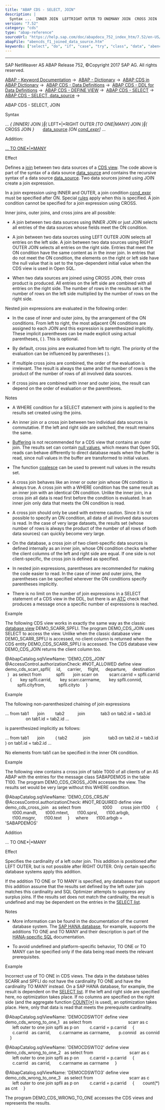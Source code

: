 ```yaml
---
title: "ABAP CDS - SELECT, JOIN"
description: |
  Syntax ...  INNER JOIN  LEFTRIGHT OUTER TO ONEMANY JOIN  CROSS JOIN  data_source(https://help.sap.com/doc/abapdocu_752_index_htm/7.52/en-US/abencds_f1_data_source.htm) ON cond_expr(https://help.sap.com/doc/abapdocu_752_index_htm/7.52/en-US/aben
version: "7.52"
category: "cds"
type: "abap-reference"
sourceUrl: "https://help.sap.com/doc/abapdocu_752_index_htm/7.52/en-US/abencds_f1_joined_data_source.htm"
abapFile: "abencds_f1_joined_data_source.htm"
keywords: ["select", "do", "if", "case", "try", "class", "data", "abencds", "joined", "source"]
---
```


* * *

SAP NetWeaver AS ABAP Release 752, ©Copyright 2017 SAP AG. All rights reserved.

[ABAP - Keyword Documentation](https://help.sap.com/doc/abapdocu_752_index_htm/7.52/en-US/abenabap.htm) →  [ABAP - Dictionary](https://help.sap.com/doc/abapdocu_752_index_htm/7.52/en-US/abenabap_dictionary.htm) →  [ABAP CDS in ABAP Dictionary](https://help.sap.com/doc/abapdocu_752_index_htm/7.52/en-US/abencds.htm) →  [ABAP CDS - Data Definitions](https://help.sap.com/doc/abapdocu_752_index_htm/7.52/en-US/abenddic_cds_entities.htm) →  [ABAP CDS - DDL for Data Definitions](https://help.sap.com/doc/abapdocu_752_index_htm/7.52/en-US/abencds_f1_ddl_syntax.htm) →  [ABAP CDS - DEFINE VIEW](https://help.sap.com/doc/abapdocu_752_index_htm/7.52/en-US/abencds_f1_define_view.htm) →  [ABAP CDS - SELECT](https://help.sap.com/doc/abapdocu_752_index_htm/7.52/en-US/abencds_f1_select_statement.htm) →  [ABAP CDS - SELECT, data\_source](https://help.sap.com/doc/abapdocu_752_index_htm/7.52/en-US/abencds_f1_data_source.htm) → 

ABAP CDS - SELECT, JOIN

Syntax

... *{* *\[*INNER*\]* JOIN *}**|**{* LEFT*|*RIGHT OUTER *\[*TO ONE*|*MANY*\]* JOIN *}**|**{* CROSS JOIN *}*
      [data\_source](https://help.sap.com/doc/abapdocu_752_index_htm/7.52/en-US/abencds_f1_data_source.htm) *\[*ON [cond\_expr](https://help.sap.com/doc/abapdocu_752_index_htm/7.52/en-US/abencds_f1_conditional_expression.htm)*\]* ...

Addition:

[... TO ONE*|*MANY](#!ABAP_ONE_ADD@1@)

Effect

Defines a [join](https://help.sap.com/doc/abapdocu_752_index_htm/7.52/en-US/abenjoin_glosry.htm "Glossary Entry") between two data sources of a [CDS view](https://help.sap.com/doc/abapdocu_752_index_htm/7.52/en-US/abencds_view_glosry.htm "Glossary Entry"). The code above is part of the syntax of a data source [data\_source](https://help.sap.com/doc/abapdocu_752_index_htm/7.52/en-US/abencds_f1_data_source.htm) and contains the recursive syntax of a data source [data\_source](https://help.sap.com/doc/abapdocu_752_index_htm/7.52/en-US/abencds_f1_data_source.htm). Two data sources joined using JOIN create a join expression.

In a join expression using INNER and OUTER, a join condition [cond\_expr](https://help.sap.com/doc/abapdocu_752_index_htm/7.52/en-US/abencds_f1_conditional_expression.htm) must be specified after ON. Special [rules](https://help.sap.com/doc/abapdocu_752_index_htm/7.52/en-US/abencds_cond_expr_on_join.htm) apply when this is specified. A join condition cannot be specified for a join expression using CROSS.

Inner joins, outer joins, and cross joins are all possible:

-   A join between two data sources using INNER JOIN or just JOIN selects all entries of the data sources whose fields meet the ON condition.

-   A join between two data sources using LEFT OUTER JOIN selects all entries on the left side. A join between two data sources using RIGHT OUTER JOIN selects all entries on the right side. Entries that meet the ON condition have the same content as in the inner join. In entries that do not meet the ON condition, the elements on the right or left side have the null value that is set to the type-dependent initial value when the CDS view is used in Open SQL.

-   When two data sources are joined using CROSS JOIN, their cross product is produced. All entries on the left side are combined with all entries on the right side. The number of rows in the results set is the number of rows on the left side multiplied by the number of rows on the right side.

Nested join expressions are evaluated in the following order:

-   In the case of inner and outer joins, by the arrangement of the ON conditions. From left to right, the most adjacent ON conditions are assigned to each JOIN and this expression is parenthesized implicitly. These implicit parentheses can be made explicit using actual parentheses, ( ). This is optional.

-   By default, cross joins are evaluated from left to right. The priority of the evaluation can be influenced by parentheses ( ).

-   If multiple cross joins are combined, the order of the evaluation is irrelevant. The result is always the same and the number of rows is the product of the number of rows of all involved data sources.

-   If cross joins are combined with inner and outer joins, the result can depend on the order of evaluation or the parentheses.

Notes

-   A WHERE condition for a SELECT statement with joins is applied to the results set created using the joins.

-   An inner join or a cross join between two individual data sources is commutative. If the left and right side are switched, the result remains the same.

-   [Buffering](https://help.sap.com/doc/abapdocu_752_index_htm/7.52/en-US/abencds_sap_puffer.htm) is not recommended for a CDS view that contains an outer join. The results set can contain [null values](https://help.sap.com/doc/abapdocu_752_index_htm/7.52/en-US/abennull_value_glosry.htm "Glossary Entry"), which means that Open SQL reads can behave differently to direct database reads when the buffer is read, since null values in the buffer are transformed to initial values.

-   The function [coalesce](https://help.sap.com/doc/abapdocu_752_index_htm/7.52/en-US/abencds_f1_coalesce_expression.htm) can be used to prevent null values in the results set.

-   A cross join behaves like an inner or outer join whose ON condition is always true. A cross join with a WHERE condition has the same result as an inner join with an identical ON condition. Unlike the inner join, in a cross join all data is read first before the condition is evaluated. In an inner join only data that meets the ON condition is read.

-   A cross join should only be used with extreme caution. Since it is not possible to specify an ON condition, all data of all involved data sources is read. In the case of very large datasets, the results set (whose number of rows is always the product of the number of all rows of both data sources) can quickly become very large.

-   On the database, a cross join of two client-specific data sources is defined internally as an inner join, whose ON condition checks whether the client columns of the left and right side are equal. If one side is not client-specific, the cross join is defined as specified.

-   In nested join expressions, parentheses are recommended for making the code easier to read. In the case of inner and outer joins, the parentheses can be specified wherever the ON conditions specify parentheses implicitly.

-   There is no limit on the number of join expressions in a SELECT statement of a CDS view in the DDL, but there is an [ATC](https://help.sap.com/doc/abapdocu_752_index_htm/7.52/en-US/abenatc_glosry.htm "Glossary Entry") check that produces a message once a specific number of expressions is reached.

Example

The following CDS view works in exactly the same way as the classic [database view](https://help.sap.com/doc/abapdocu_752_index_htm/7.52/en-US/abenddic_database_views.htm) DEMO\_SCARR\_SPFLI. The program DEMO\_CDS\_JOIN uses SELECT to access the view. Unlike when the classic database view DEMO\_SCARR\_SPFLI is accessed, no client column is returned when the CDS entity DEMO\_CDS\_SCARR\_SPFLI is accessed. The CDS database view DEMO\_CDS\_JOIN returns the client column too.

@AbapCatalog.sqlViewName: 'DEMO\_CDS\_JOIN'
@AccessControl.authorizationCheck: #NOT\_ALLOWED
define view demo\_cds\_scarr\_spfli(
    id,
    carrier,
    flight,
    departure,
    destination
  )
  as select from
           spfli
      join scarr on
        scarr.carrid = spfli.carrid
    {
      key spfli.carrid,
      key scarr.carrname,
      key spfli.connid,
          spfli.cityfrom,
          spfli.cityto
    }

Example

The following non-parenthesized chaining of join expressions

... from tab1
      join
        tab2
          join
            tab3 on tab2.id = tab3.id
                 on tab1.id = tab2.id ...

is parenthesized implicitly as follows:

... from tab1
      join
        ( tab2
            join
              tab3 on tab2.id = tab3.id ) on tab1.id = tab2.id ...

No elements from tab1 can be specified in the inner ON condition.

Example

The following view contains a cross join of table T000 of all clients of an AS ABAP with the entries for the message class SABAPDEMOS in the table T100. The program DEMO\_CDS\_CROSS\_JOIN accesses the view. The results set would be very large without this WHERE condition.

@AbapCatalog.sqlViewName: 'DEMO\_CDS\_CRSJN'
@AccessControl.authorizationCheck: #NOT\_REQUIRED
define view demo\_cds\_cross\_join
  as select from
                 t000
      cross join t100
    {
      t000.mandt,
      t000.mtext,
      t100.sprsl,
      t100.arbgb,
      t100.msgnr,
      t100.text
    }
    where
      t100.arbgb = 'SABAPDEMOS'    

Addition

... TO ONE*|*MANY

Effect

Specifies the cardinality of a left outer join. This addition is positioned after LEFT OUTER, but is not possible after RIGHT OUTER. Only certain specific database systems apply this addition.

If the addition TO ONE or TO MANY is specified, any databases that support this addition assume that the results set defined by the left outer join matches this cardinality and SQL Optimizer attempts to suppress any surplus joins. If the results set does not match the cardinality, the result is undefined and may be dependent on the entries in the [SELECT list](https://help.sap.com/doc/abapdocu_752_index_htm/7.52/en-US/abencds_f1_select_list.htm).

Notes

-   More information can be found in the documentation of the current database system. The [SAP HANA database](https://help.sap.com/doc/abapdocu_752_index_htm/7.52/en-US/abenhana_database_glosry.htm "Glossary Entry"), for example, supports the additions TO ONE and TO MANY and their description is part of the [HANA-specific SQL](https://help.sap.com/viewer/4fe29514fd584807ac9f2a04f6754767/2.0.00/en-us) documentation.
    
-   To avoid undefined and platform-specific behavior, TO ONE or TO MANY can be specified only if the data being read meets the relevant prerequisites.
    

Example

Incorrect use of TO ONE in CDS views. The data in the database tables SCARR and SPFLI do not have the cardinality TO ONE and have the cardinality TO MANY instead. On a SAP HANA database, for example, the result is dependent on the [SELECT list](https://help.sap.com/doc/abapdocu_752_index_htm/7.52/en-US/abapselect_list.htm). If the left and right side are specified here, no optimization takes place. If no columns are specified on the right side (and the aggregate function [COUNT(\*)](https://help.sap.com/doc/abapdocu_752_index_htm/7.52/en-US/abencds_f1_aggregate_functions.htm) is used), an optimization takes place. Here, only that data is read that meets the prerequisite cardinality.

@AbapCatalog.sqlViewName: 'DEMOCDSWTO1'
define view demo\_cds\_wrong\_to\_one\_1
  as select from
                             scarr as c
      left outer to one join spfli as p on
        c.carrid = p.carrid
    {
      c.carrid   as carrid,
      c.carrname as carrname,
      p.connid   as connid
    }

@AbapCatalog.sqlViewName: 'DEMOCDSWTO2'
define view demo\_cds\_wrong\_to\_one\_2
  as select from
                             scarr as c
      left outer to one join spfli as p on
        c.carrid = p.carrid
    {
      c.carrid   as carrid,
      c.carrname as carrname
    }

@AbapCatalog.sqlViewName: 'DEMOCDSWTO3'
define view demo\_cds\_wrong\_to\_one\_3
  as select from
                             scarr as c
      left outer to one join spfli as p on
        c.carrid = p.carrid
    {
      count(\*) as cnt
    }

The program DEMO\_CDS\_WRONG\_TO\_ONE accesses the CDS views and represents the results.